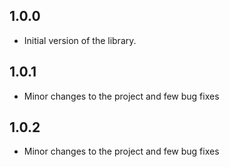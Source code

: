 ## 1.0.0

* Initial version of the library.

## 1.0.1

* Minor changes to the project and few bug fixes


## 1.0.2

* Minor changes to the project and few bug fixes